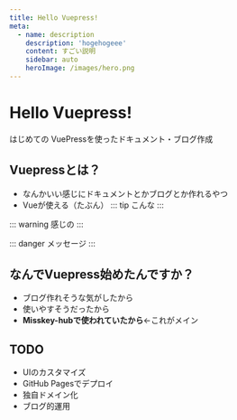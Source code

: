 ```yaml
---
title: Hello Vuepress!
meta:
  - name: description
    description: 'hogehogeee'
    content: すごい説明
    sidebar: auto
    heroImage: /images/hero.png
---
```

# Hello Vuepress!
はじめての VuePressを使ったドキュメント・ブログ作成
## Vuepressとは？
- なんかいい感じにドキュメントとかブログとか作れるやつ
- Vueが使える（たぶん）
::: tip
こんな
:::

::: warning
感じの
:::

::: danger
メッセージ
:::

## なんでVuepress始めたんですか？
- ブログ作れそうな気がしたから
- 使いやすそうだったから
- **Misskey-hubで使われていたから**←これがメイン

## TODO
- UIのカスタマイズ
- GitHub Pagesでデプロイ
- 独自ドメイン化
- ブログ的運用

